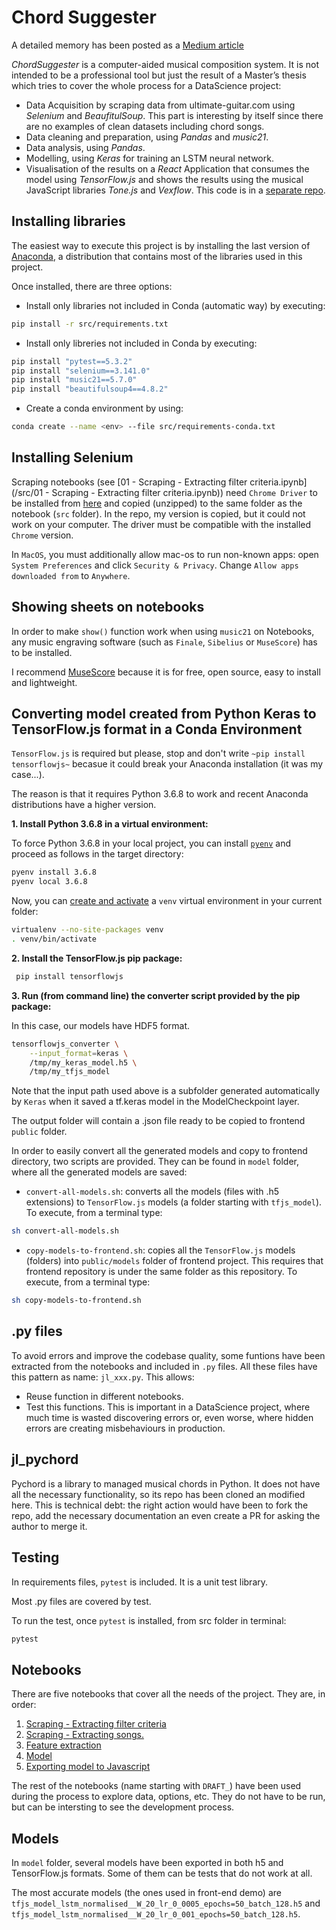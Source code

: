 # Chord Suggester

A detailed memory has been posted as a [Medium article](https://medium.com/@huanlui/chordsuggester-i-3a1261d4ea9e)

_ChordSuggester_ is a computer-aided musical composition system. It is not intended to be a professional tool but just the result of a Master’s thesis which tries to cover the whole process for a DataScience project:

* Data Acquisition by scraping data from ultimate-guitar.com using _Selenium_ and _BeaufitulSoup_. This part is interesting by itself since there are no examples of clean datasets including chord songs.
* Data cleaning and preparation, using _Pandas_ and _music21_.
* Data analysis, using _Pandas_.
* Modelling, using _Keras_ for training an LSTM neural network. 
* Visualisation of the results on a _React_ Application that consumes the model using _TensorFlow.js_ and shows the results using the musical JavaScript libraries _Tone.js_ and _Vexflow_. This code is in a [separate repo](https://github.com/huanlui/chord-suggester-frontend). 

## Installing libraries

The easiest way to execute this project is by installing the last version of [Anaconda](https://www.anaconda.com/distribution/), a distribution that contains most of the libraries used in this project. 

Once installed, there are three options:

- Install only libraries not included in Conda (automatic way) by executing:

```bash
pip install -r src/requirements.txt
```

- Install only libreries not included in Conda by executing:

```bash
pip install "pytest==5.3.2"
pip install "selenium==3.141.0"
pip install "music21==5.7.0"
pip install "beautifulsoup4==4.8.2"
```

- Create a conda environment by using:

```bash
conda create --name <env> --file src/requirements-conda.txt
```

## Installing Selenium

Scraping notebooks (see [01 - Scraping - Extracting filter criteria.ipynb](/src/01 - Scraping - Extracting filter criteria.ipynb)) need `Chrome Driver` to be installed from [here](https://sites.google.com/a/chromium.org/chromedriver/home) and copied (unzipped) to the same folder as the notebook (`src` folder). In the repo, my version is copied, but it could not work on your computer. The driver must be compatible with the installed `Chrome` version.

In `MacOS`, you must additionally allow mac-os to run non-known apps: open `System Preferences` and click `Security & Privacy`. Change `Allow apps downloaded from` to `Anywhere`.

## Showing sheets on notebooks

In order to make `show()` function work when using `music21` on Notebooks, any music engraving software (such as `Finale`, `Sibelius` or `MuseScore`) has to be installed. 

I recommend [MuseScore](https://musescore.org) because it is for free, open source, easy to install and lightweight. 

## Converting model created from Python Keras to TensorFlow.js format in a Conda Environment

`TensorFlow.js` is required but please, stop and don't write ``~pip install tensorflowjs~`` becasue it could break your Anaconda installation (it was my case...).

The reason is that it requires Python 3.6.8 to work and recent Anaconda distributions have a higher version. 

__1. Install Python 3.6.8 in a virtual environment:__

To force Python 3.6.8 in your local project, you can install
[`pyenv`](https://github.com/pyenv/pyenv) and proceed as follows in the target
directory:

```bash
pyenv install 3.6.8
pyenv local 3.6.8
```

Now, you can
[create and activate](https://packaging.python.org/guides/installing-using-pip-and-virtual-environments/)
a `venv` virtual environment in your current folder:

```bash
virtualenv --no-site-packages venv
. venv/bin/activate
```

__2. Install the TensorFlow.js pip package:__

```bash
 pip install tensorflowjs
```

__3. Run (from command line) the converter script provided by the pip package:__

In this case, our models have HDF5 format. 

```bash
tensorflowjs_converter \
    --input_format=keras \
    /tmp/my_keras_model.h5 \
    /tmp/my_tfjs_model
```

Note that the input path used above is a subfolder generated automatically by `Keras` when it
saved a tf.keras model in the ModelCheckpoint layer.

The output folder will contain a .json file ready to be copied to frontend `public` folder. 


In order to easily convert all the generated models and copy to frontend directory, two scripts are provided. They can be found in `model` folder, where all the generated models are saved:

* `convert-all-models.sh`: converts all the models (files with .h5 extensions) to `TensorFlow.js` models (a folder starting with `tfjs_model`). To execute, from a  terminal type:

```bash
sh convert-all-models.sh
```

* `copy-models-to-frontend.sh`: copies all the `TensorFlow.js` models (folders) into `public/models` folder of frontend project. This requires that frontend repository is under the same folder as this repository.  To execute, from a  terminal type:

```bash
sh copy-models-to-frontend.sh
```
## .py files

To avoid errors and improve the codebase quality, some funtions have been extracted from the notebooks and included in `.py` files. All these files have this pattern as name: `jl_xxx.py`. This allows:

* Reuse function in different notebooks. 
* Test this functions. This is important in a DataScience project, where much time is wasted discovering errors or, even worse, where hidden errors are creating misbehaviours in production. 

## jl_pychord

Pychord is a library to managed musical chords in Python. It does not have all the necessary functionality, so its repo has been cloned an modified here. This is technical debt: the right action would have been to fork the repo, add the necessary documentation an even create a PR for asking the author to merge it. 

## Testing

In requirements files, `pytest` is included. It is a unit test library.

Most .py files are covered by test. 

To run the test, once `pytest` is installed, from src folder in terminal:

```bash
pytest
```
## Notebooks

There are five notebooks that cover all the needs of the project. They are, in order:

1. [Scraping - Extracting filter criteria](https://github.com/huanlui/chord-suggester/blob/master/src/01%20-%20Scraping%20-%20Extracting%20filter%20criteria.ipynb)
2. [Scraping - Extracting songs.](https://github.com/huanlui/chord-suggester/blob/master/src/02%20-%20Scraping%20-%20Extracting%20songs.ipynb)
3. [Feature extraction](https://github.com/huanlui/chord-suggester/blob/master/src/03%20-%20Feature%20extraction.ipynb)
4. [Model](https://github.com/huanlui/chord-suggester/blob/master/src/04%20-%20Model.ipynb)
5. [Exporting model to Javascript](https://github.com/huanlui/chord-suggester/blob/master/src/05%20-%20Exporting%20model%20to%20Javascript.ipynb)

The rest of the notebooks (name starting with `DRAFT_`) have been used during the process to explore data, options, etc. They do not have to be run, but can be intersting to see the development process. 

## Models

In `model` folder, several models have been exported in both h5 and TensorFlow.js formats. Some of them can be tests that do not work at all. 

The most accurate models (the ones used in front-end demo) are `tfjs_model_lstm_normalised__W_20_lr_0_0005_epochs=50_batch_128.h5` and `tfjs_model_lstm_normalised__W_20_lr_0_001_epochs=50_batch_128.h5`. 
